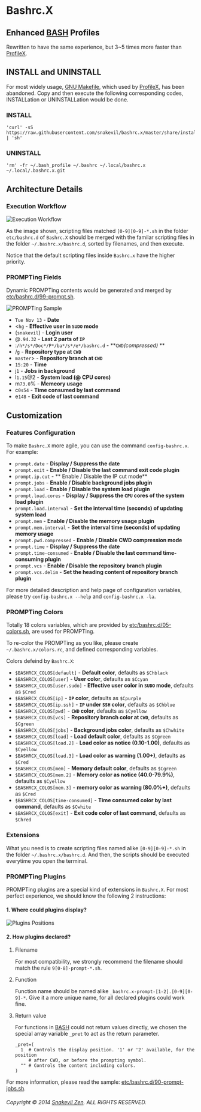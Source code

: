 Bashrc.X
========

Enhanced [BASH][] Profiles
--------------------------

Rewritten to have the same experience, but 3~5 times more faster than
[ProfileX][].

INSTALL and UNINSTALL
---------------------

For most widely usage,
[GNU Makefile](http://www.gnu.org/software/make/manual/make.html), which used by
[ProfileX][], has been abandoned. Copy and then execute the following
corresponding codes, INSTALLation or UNINSTALLation would be done.

### INSTALL ###

```shell
'curl' -sS https://raw.githubusercontent.com/snakevil/bashrc.x/master/share/install.sh | 'sh'
```

### UNINSTALL ###

```shell
'rm' -fr ~/.bash_profile ~/.bashrc ~/.local/bashrc.x ~/.local/.bashrc.x.git
```

Architecture Details
--------------------

### Execution Workflow ###

![Execution Workflow](https://raw.github.com/snakevil/bashrc.x/master/doc/workflow.png)

As the image shown, scripting files matched `[0-9][0-9]-*.sh` in the folder
`etc/bashrc.d` of `Bashrc.X` should be merged with the familar scripting files
in the folder `~/.bashrc.x/bashrc.d`, sorted by filenames, and then execute.

Notice that the default scripting files inside `Bashrc.x` have the higher
priority.

### PROMPTing Fields ###

Dynamic PROMPTing contents would be generated and merged by
[etc/bashrc.d/99-prompt.sh](https://github.com/snakevil/bashrc.x/blob/master/src/etc/bashrc.d/99-prompt.sh).

![PROMPTing Sample](https://raw.github.com/snakevil/bashrc.x/master/doc/prompting-sample.png)

* `Tue Nov 13` - **Date**
* <`hg` - **Effective user in `SUDO` mode**
* (`snakevil`) - **Login user**
* @`.94.32` - **Last 2 parts of `IP`**
* :`/h*/s*/Doc*/P*/ba*/s*/e*/bashrc.d` - **`CWD`_(compressed)_ **
* /`g` - **Repository type at `CWD`**
* `master`> - **Repository branch at `CWD`**
* `15:20` - **Time**
* j`1` - **Jobs in background**
* l`1.15`@2 - **System load (@ CPU cores)**
* m`73.0`% - **Memeory usage**
* c`0s54` - **Time consumed by last command**
* e`148` - **Exit code of last command**

Customization
-------------

### Features Configuration ###

To make `Bashrc.X` more agile, you can use the command `config-bashrc.x`. For
example:

* `prompt.date` - **Display / Suppress the date**
* `prompt.exit` - **Enable / Disable the last command exit code plugin**
* `prompt.ip.cut` - ** Enable / Disable the IP cut mode**
* `prompt.jobs` - **Enable / Disable background jobs plugin**
* `prompt.load` - **Enable / Disable the system load plugin**
* `prompt.load.cores` - **Display / Suppress the `CPU` cores of the system load
  plugin**
* `prompt.load.interval` - **Set the interval time (seconds) of updating system
  load**
* `prompt.mem` - **Enable / Disable the memory usage plugin**
* `prompt.mem.interval` - **Set the interval time (seconds) of updating memory
  usage**
* `prompt.pwd.compressed` - **Enable / Disable CWD compression mode**
* `prompt.time` - **Display / Suppress the date**
* `prompt.time-consumed` - **Enable / Disable the last command time-consuming
  plugin**
* `prompt.vcs` - **Enable / Disable the repository branch plugin**
* `prompt.vcs.delim` - **Set the heading content of repository branch plugin**

For more detailed description and help page of configuration variables, please
try `config-bashrc.x --help` and `config-bashrc.x -la`.

### PROMPTing Colors ###

Totally 18 colors variables, which are provided by
[etc/bashrc.d/05-colors.sh](https://github.com/snakevil/bashrc.x/blob/master/src/etc/bashrc.d/05-colors.sh),
are used for PROMPTing.

To re-color the PROMPTing as you like, please create `~/.bashrc.x/colors.rc`,
and defined corresponding variables.

Colors defeind by `Bashrc.X`:

* `$BASHRCX_COLOS[default]` - **Default color**, defaults as `$Chblack`
* `$BASHRCX_COLOS[user]` - **User color**, defaults as `$Ccyan`
* `$BASHRCX_COLOS[user.sudo]` - **Effective user color in `SUDO` mode**, defaults as `$Cred`
* `$BASHRCX_COLOS[ip]` - **`IP` color**, defaults as `$Cpurple`
* `$BASHRCX_COLOS[ip.ssh]` - **`IP` under `SSH` color**, defaults as
  `$Chblue`
* `$BASHRCX_COLOS[pwd]` - **`CWD` color**, defaults as `$Cyellow`
* `$BASHRCX_COLOS[vcs]` - **Repository branch color at `CWD`**, defaults as `$Cgreen`
* `$BASHRCX_COLOS[jobs]` - **Background jobs color**, defaults as `$Chwhite`
* `$BASHRCX_COLOS[load]` - **Load default color**, defaults as `$Cgreen`
* `$BASHRCX_COLOS[load.2]` - **Load color as notice (0.10-1.00)**, defaults as `$Cyellow`
* `$BASHRCX_COLOS[load.3]` - **Load color as warning (1.00+)**, defaults as `$Cred`
* `$BASHRCX_COLOS[mem]` - **Memory default color**, defaults as `$Cgreen`
* `$BASHRCX_COLOS[mem.2]` - **Memory color as notice (40.0-79.9%)**, defaults as `$Cyellow`
* `$BASHRCX_COLOS[mem.3]` - **memory color as warning (80.0%+)**, defaults as `$Cred`
* `$BASHRCX_COLOS[time-consumed]` - **Time consumed color by last command**,
  defaults as `$Cwhite`
* `$BASHRCX_COLOS[exit]` - **Exit code color of last command**, defaults as
  `$Chred`

### Extensions ###

What you need is to create scripting files named alike `[0-9][0-9]-*.sh` in the
folder `~/.bashrc.x/bashrc.d`. And then, the scripts should be executed
everytime you open the terminal.

### PROMPTing Plugins ###

PROMPTing plugins are a special kind of extensions in `Bashrc.X`. For most
perfect experience, we should know the following 2 instructions:

#### 1. Where could plugins display? ####

![Plugins Positions](https://raw.github.com/snakevil/bashrc.x/master/doc/plugins-positions.png)

#### 2. How plugins declared? ####

1. Filename

    For most compatibility, we strongly recommend the filename should match the
    rule `9[0-8]-prompt-*.sh`.

2. Function

    Function name should be named alike `_bashrc.x-prompt-[1-2].[0-9][0-9]-*`.
    Give it a more unique name, for all declared plugins could work fine.

3. Return value

    For functions in [BASH][] could not return values directly, we chosen the
    special array variable `_pret` to act as the return parameter.

    ```shell
    _pret=(
      1  # Controls the display position. '1' or '2' available, for the position
         # after CWD, or before the prompting symbol.
      "" # Controls the content including colors.
    )
    ```

For more information, please read the sample:
[etc/bashrc.d/90-prompt-jobs.sh](https://github.com/snakevil/bashrc.x/blob/master/src/etc/bashrc.d/90-prompt-jobs.sh).

###### Copyright © 2014 [Snakevil Zen][me]. ALL RIGHTS RESERVED. ######

[profilex]: https://github.com/snakevil/profilex (ProfileX)
[bash]: http://www.gnu.org/software/bash/manual/html_node/index.html
[me]: https://szen.in
